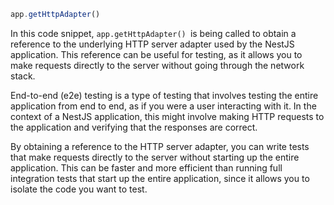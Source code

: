 ```ts
app.getHttpAdapter()
```

In this code snippet, `app.getHttpAdapter() `is being called to obtain a reference to the underlying HTTP server adapter used by the NestJS application. This reference can be useful for testing, as it allows you to make requests directly to the server without going through the network stack.

End-to-end (e2e) testing is a type of testing that involves testing the entire application from end to end, as if you were a user interacting with it. In the context of a NestJS application, this might involve making HTTP requests to the application and verifying that the responses are correct.

By obtaining a reference to the HTTP server adapter, you can write tests that make requests directly to the server without starting up the entire application. This can be faster and more efficient than running full integration tests that start up the entire application, since it allows you to isolate the code you want to test.


